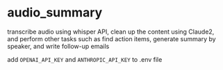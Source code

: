 # audio_summary

 transcribe audio using whisper API, clean up the content using Claude2, and perform other tasks such as find action items, generate summary by speaker, and write follow-up emails

 add `OPENAI_API_KEY` and `ANTHROPIC_API_KEY` to .env file